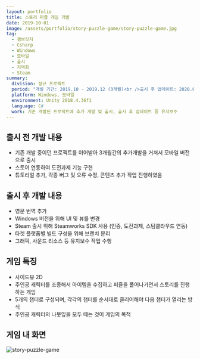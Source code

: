 ```yaml
---
layout: portfolio
title: 스토리 퍼즐 게임 개발
date: 2019-10-01
image: /assets/portfolio/story-puzzle-game/story-puzzle-game.jpg
tag:
  - 겜브릿지
  - Csharp
  - Windows
  - 모바일
  - 출시
  - 지역화
  - Steam
summary:
  division: 정규 프로젝트
  period: "개발 기간: 2019.10 - 2019.12 (3개월)<br />출시 후 업데이트: 2020.01 - 2021.06"
  platform: Windows, 모바일
  environment: Unity 2018.4.36f1
  language: C#
  work: 기존 개발된 프로젝트에 추가 개발 및 출시, 출시 후 업데이트 등 유지보수
---
```


## 출시 전 개발 내용

* 기존 개발 중이던 프로젝트를 이어받아 3개월간의 추가개발을 거쳐서 모바일 버전으로 출시
* 스토어 연동하여 도전과제 기능 구현
* 튜토리얼 추가, 각종 버그 및 오류 수정, 콘텐츠 추가 작업 진행하였음

## 출시 후 개발 내용

* 영문 번역 추가
* Windows 버전을 위해 UI 및 뷰를 변경
* Steam 출시 위해 Steamworks SDK 사용 (인증, 도전과제, 스팀클라우드 연동)
* 타겟 플랫폼별 빌드 구성을 위해 브랜치 분리
* 그래픽, 사운드 리소스 등 유지보수 작업 수행

## 게임 특징

* 사이드뷰 2D
* 주인공 캐릭터를 조종해서 아이템을 수집하고 퍼즐을 풀어나가면서 스토리를 진행하는 게임
* 5개의 챕터로 구성되며, 각각의 챕터를 순서대로 클리어해야 다음 챕터가 열리는 방식
* 주인공 캐릭터의 나뭇잎을 모두 떼는 것이 게임의 목적

## 게임 내 화면

![story-puzzle-game]({{site.baseurl}}/assets/portfolio/story-puzzle-game/story-puzzle-game.jpg)
